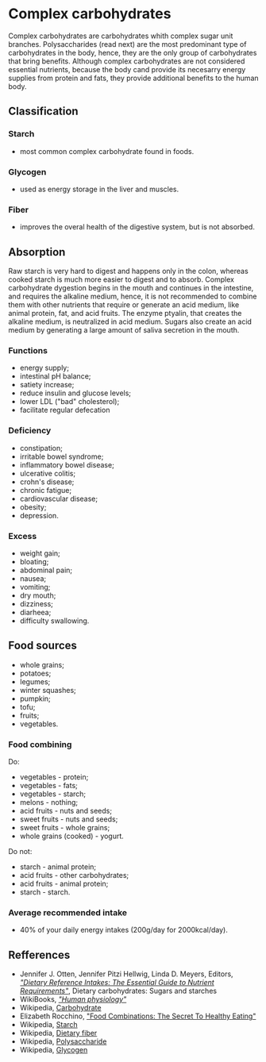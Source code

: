 # Complex carbohydrates

Complex carbohydrates are carbohydrates whith complex sugar unit branches. Polysaccharides (read next) are the most predominant type of carbohydrates in the body, 
hence, they are the only group of carbohydrates that bring benefits.
Although complex carbohydrates are not considered essential nutrients, because the body cand provide its necesarry energy supplies from protein and fats, they provide 
additional benefits to the human body.

## Classification
### Starch
- most common complex carbohydrate found in foods.

### Glycogen
- used as energy storage in the liver and muscles.

### Fiber
- improves the overal health of the digestive system, but is not absorbed.

## Absorption
Raw starch is very hard to digest and happens only in the colon, whereas cooked starch is much more easier to digest and to absorb.
Complex carbohydrate dygestion begins in the mouth and continues in the intestine, and requires the alkaline medium, hence, it is not recommended to combine them 
with other nutrients that require or generate an acid medium, like animal protein, fat, and acid fruits. The enzyme ptyalin, that creates the alkaline medium, 
is neutralized in acid medium. Sugars also create an acid medium by generating a large amount of saliva secretion in the mouth.

### Functions
- energy supply;
- intestinal pH balance;
- satiety increase;
- reduce insulin and glucose levels;
- lower LDL ("bad" cholesterol);
- facilitate regular defecation

### Deficiency
- constipation;
- irritable bowel syndrome;
- inflammatory bowel disease;
- ulcerative colitis;
- crohn's disease;
- chronic fatigue;
- cardiovascular disease;
- obesity;
- depression.

### Excess
- weight gain;
- bloating;
- abdominal pain;
- nausea;
- vomiting;
- dry mouth;
- dizziness;
- diarheea;
- difficulty swallowing.

## Food sources
- whole grains;
- potatoes;
- legumes;
- winter squashes;
- pumpkin;
- tofu;
- fruits;
- vegetables.

### Food combining
Do:
- vegetables - protein;
- vegetables - fats;
- vegetables - starch;
- melons - nothing;
- acid fruits - nuts and seeds;
- sweet fruits - nuts and seeds;
- sweet fruits - whole grains;
- whole grains (cooked) - yogurt.

Do not:
- starch - animal protein;
- acid fruits - other carbohydrates;
- acid fruits - animal protein;
- starch - starch.

### Average recommended intake
- 40% of your daily energy intakes (200g/day for 2000kcal/day).

## Refferences
- Jennifer J. Otten, Jennifer Pitzi Hellwig, Linda D. Meyers, Editors, [_"Dietary Reference Intakes: The Essential Guide to Nutrient Requirements"_](https://www.amazon.com/Dietary-Reference-Intakes-Essential-Requirements/dp/0309157420), Dietary carbohydrates: Sugars and starches
- WikiBooks, [_"Human physiology"_](https://en.wikibooks.org/wiki/Human_Physiology/Nutrition#Carbohydrates)
- Wikipedia, [Carbohydrate](https://en.wikipedia.org/wiki/Carbohydrate)
- Elizabeth Rocchino, ["Food Combinations: The Secret To Healthy Eating"](http://www.mindbodygreen.com/0-7896/food-combinations-the-secret-to-healthy-eating.html)
- Wikipedia, [Starch](https://en.wikipedia.org/wiki/Starch)
- Wikipedia, [Dietary fiber](https://en.wikipedia.org/wiki/Dietary_fiber)
- Wikipedia, [Polysaccharide](https://en.wikipedia.org/wiki/Polysaccharide)
- Wikipedia, [Glycogen](https://en.wikipedia.org/wiki/Glycogen)